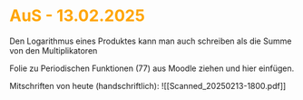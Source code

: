 # <font color = "orange">AuS - 13.02.2025</font>
Den Logarithmus eines Produktes kann man auch schreiben als die Summe von den Multiplikatoren

Folie zu Periodischen Funktionen (77) aus Moodle ziehen und hier einfügen.

Mitschriften von heute (handschriftlich):
![[Scanned_20250213-1800.pdf]]